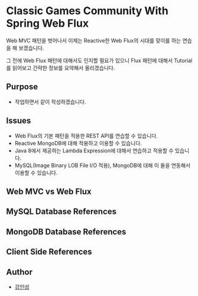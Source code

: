 # Classic Games Community With Spring Web Flux
Web MVC 패턴을 벗어나서 이제는 Reactive한 Web Flux의 시대를 맞이를 하는 연습을 해 보겠습니다.

그 전에 Web Flux 패턴에 대해서도 인지할 필요가 있으니 Flux 패턴에 대해서 Tutorial를 읽어보고 간략한 정보를 요약해서 올리겠습니다.

## Purpose
- 작업하면서 같이 작성하겠습니다.

## Issues
- Web Flux의 기본 패턴을 적용한 REST API를 연습할 수 있습니다.
- Reactive MongoDB에 대해 적용하고 이용할 수 있습니다.
- Java 8에서 제공하는 Lambda Expression에 대해서 연습하고 적용할 수 있습니다.
- MySQL(Image Binary LOB File I/O 적용), MongoDB에 대해 이 둘을 연동해서 이용할 수 있습니다.

## Web MVC vs Web Flux

## MySQL Database References

## MongoDB Database References

## Client Side References

## Author
- [강인성](https://github.com/tails5555)
